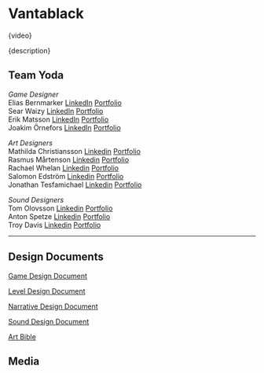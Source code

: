 # Vantablack

{video}

{description}

## Team Yoda

*Game Designer*  
Elias Bernmarker [LinkedIn](https://www.linkedin.com/in/elias-bernmarker-0733a9203/) [Portfolio](https://ivinsiblee.wixsite.com/eliasbernmarker)  
Sear Waizy [LinkedIn]() [Portfolio]()  
Erik Matsson [LinkedIn]() [Portfolio]()  
Joakim Örnefors [LinkedIn]() [Portfolio]()  

*Art Designers*  
Mathilda Christiansson [Linkedin]() [Portfolio]()  
Rasmus Mårtenson [Linkedin]() [Portfolio]()  
Rachael Whelan [Linkedin]() [Portfolio]()  
Salomon Edström [Linkedin]() [Portfolio]()  
Jonathan Tesfamichael [Linkedin]() [Portfolio]()  

*Sound Designers*  
Tom Olovsson [Linkedin]() [Portfolio]()  
Anton Spetze [Linkedin]() [Portfolio]()  
Troy Davis [Linkedin]() [Portfolio]()  

---

## Design Documents

[Game Design Document](https://docs.google.com/document/d/1dIpyoXbA_LSwrMZkpZ_6TkdrgYcTSZhk3HFP0H3jl9k/edit)

[Level Design Document](https://docs.google.com/document/d/1llIjDGHlF73zppmzrnmDlWvie7ywvoEfrD4Q0dZOqIM/edit#heading=h.2z099olkbazm)

[Narrative Design Document](https://docs.google.com/document/d/1drG0h4KtdDyNwhc3mDPv5OqHj-AnxepS_Hkrlbyv2D8/edit#heading=h.m3zp1a5vce58)

[Sound Design Document](https://docs.google.com/document/d/1UZKGZ9bi_Ewt-HgvSsOXgWhVNmicdRjvd6_QY40zj_I/edit#heading=h.p0dgyzlpep1r)

[Art Bible](https://docs.google.com/document/d/1Gp-_OCduvRVewzrBZki65FVYS_hIRamSnDovKGr2sAw/edit)

## Media
